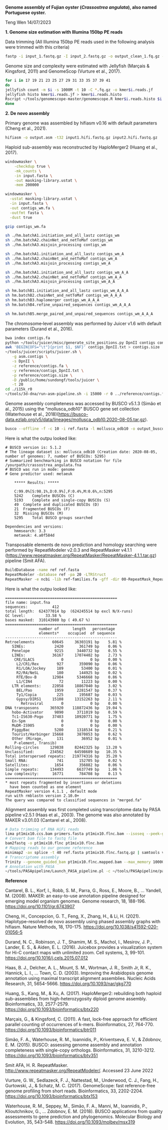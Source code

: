 **Genome assembly of Fujian oyster (*Crassostrea angulata*), also named Portuguese oyster.**

Teng Wen 14/07/2023

**1. Genome size estimation with Illumina 150bp PE reads**

Data trimming (All Illumina 150bp PE reads used in the following analysis were trimmed with this criteria)
```bash
fastp -i input_1.fastq.gz -I input_2.fastq.gz -o output_clean_1.fq.gz -O output_clean_2.fq.gz —adapter_sequence auto —detect_adapter_for_pe —unpaired1 output_um_1.fastq.gz —unpaired2 output_um_2.fastq.gz —failed_out output_failed.fastq.gz —cut_front —cut_front_window_size=1 —cut_front_mean_quality=20 —cut_tail —cut_tail_window_size=1 —cut_tail_mean_quality=20 —cut_right —cut_right_window_size=4 —cut_right_mean_quality=20 —length_required=36 —thread 1 --trim_front1 5 --trim_front2 5
```
Genome size and complexity were estimated with Jellyfish (Marçais & Kingsford, 2011) and GenomeScop (Vurture et al., 2017).
```bash
for i in 17 19 21 23 25 27 29 31 33 35 37 39 41
do
jellyfish count -m $i -s 1000M -t 10 -C *.fq.gz -o kmer$i.reads.jf
jellyfish histo kmer$i.reads.jf > kmer$i.reads.histo
Rscript ~/tools/genomescope-master/genomescope.R kmer$i.reads.histo $i 150 genomescope_kmer$i
done
```
**2. De novo assembly**

Primary genome was assembled by hifiasm v0.16 with default parameters (Cheng et al., 2021).
```bash
hifiasm -o output.asm -t32 input1.hifi.fastq.gz input2.hifi.fastq.gz
```
Haploid sub-assembly was reconstructed by HaploMerger2 (Huang et al., 2017).
```bash
windowmasker \
    -checkdup true \
    -mk_counts \
    -in input.fasta \
    -out masking-library.ustat \
    -mem 200000

windowmasker \
  -ustat masking-library.ustat \
  -in input.fasta \
  -out contigs_wm.fa \
  -outfmt fasta \
  -dust true

gzip contigs_wm.fa

sh ./hm.batchA1.initiation_and_all_lastz contigs_wm
sh ./hm.batchA2.chainNet_and_netToMaf contigs_wm
sh ./hm.batchA3.misjoin_processing contigs_wm

sh ./hm.batchA1.initiation_and_all_lastz contigs_wm_A 
sh ./hm.batchA2.chainNet_and_netToMaf contigs_wm_A 
sh ./hm.batchA3.misjoin_processing contigs_wm_A

sh ./hm.batchA1.initiation_and_all_lastz contigs_wm_A_A
sh ./hm.batchA2.chainNet_and_netToMaf contigs_wm_A_A
sh ./hm.batchA3.misjoin_processing contigs_wm_A_A

sh hm.batchB1.initiation_and_all_lastz contigs_wm_A_A_A
sh hm.batchB2.chainNet_and_netToMaf contigs_wm_A_A_A
sh hm.batchB3.haplomerger contigs_wm_A_A_A
sh hm.batchB4.refine_unpaired_sequences contigs_wm_A_A_A

sh hm.batchB5.merge_paired_and_unpaired_sequences contigs_wm_A_A_A
```
The chromosome‐level assembly was performed by Juicer v1.6 with default parameters (Durand et al., 2016).
```bash
bwa index contigs.fa
python ~/tools/juicer/misc/generate_site_positions.py DpnII contigs contigs.fa
awk 'BEGIN{OFS="\t"}{print $1, $NF}' contigs_DpnII.txt > contigs.size
~/tools/juicer/scripts/juicer.sh \
   -g asm.contigs \
   -s DpnII \
   -z reference/contigs.fa \
   -y reference/contigs_DpnII.txt \
   -p reference/contigs.size \
   -D /public/home/sundongf/tools/juicer \
   -t 20
cd ./i15k_r0
~/tools/3d-dna/run-asm-pipeline.sh -i 15000 -r 0 ../reference/contigs.fa ../aligned/merged_nodups.txt
```
Genome assembly completeness was accessed by BUSCO v5.1.3 (Simão et al., 2015) using the "mollusca_odb10" BUSCO gene set collection (Waterhouse et al., 2018)(https://busco-data.ezlab.org/v5/data/lineages/mollusca_odb10.2020-08-05.tar.gz).

```bash
busco --offline -f -c 10 -i ref.fasta -l mollusca_odb10 -o output_busco -m genome
```
Here is what the outpu looked like:
```
# BUSCO version is: 5.1.2 
# The lineage dataset is: mollusca_odb10 (Creation date: 2020-08-05, number of genomes: 7, number of BUSCOs: 5295)
# Summarized benchmarking in BUSCO notation for file /yourpath/crassostrea_angulata.fna
# BUSCO was run in mode: genome
# Gene predictor used: metaeuk

	***** Results: *****

	C:99.0%[S:98.1%,D:0.9%],F:0.4%,M:0.6%,n:5295	   
	5242	Complete BUSCOs (C)			   
	5193	Complete and single-copy BUSCOs (S)	   
	49	Complete and duplicated BUSCOs (D)	   
	21	Fragmented BUSCOs (F)			   
	32	Missing BUSCOs (M)			   
	5295	Total BUSCO groups searched		   

Dependencies and versions:
	hmmsearch: 3.3
	metaeuk: 4.a0f584d
```
Transposable elements de novo prediction and homology searching were performed by RepeatModeler v2.0.3 and RepeatMasker v4.1.1 (https://www.repeatmasker.org/RepeatMasker/RepeatMasker-4.1.1.tar.gz) pipeline (Smit AFA).
```bash
BuildDatabase -name ref ref.fasta
RepeatModeler -database ref -pa 20 -LTRStruct
RepeatMasker -e ncbi -lib ref-families.fa -gff -dir 00-RepeatMask_RepeatModeler -pa 15 -a ref.fasta 
```
Here is what the outpu looked like:
```
==================================================
file name: input.fna                  
sequences:           412
total length:  624377014 bp  (624245514 bp excl N/X-runs)
GC level:         33.58 %
bases masked:  310143980 bp ( 49.67 %)
==================================================
               number of      length   percentage
               elements*    occupied  of sequence
--------------------------------------------------
Retroelements        60645     36303191 bp    5.81 %
   SINEs:             2420       361749 bp    0.06 %
   Penelope           9215      3440732 bp    0.55 %
   LINEs:            36167     17074402 bp    2.73 %
    CRE/SLACS            0            0 bp    0.00 %
     L2/CR1/Rex        927       359090 bp    0.06 %
     R1/LOA/Jockey     189        53400 bp    0.01 %
     R2/R4/NeSL        180       144925 bp    0.02 %
     RTE/Bov-B       12984      5346668 bp    0.86 %
     L1/CIN4            72        11223 bp    0.00 %
   LTR elements:     22058     18867040 bp    3.02 %
     BEL/Pao          1959      2281547 bp    0.37 %
     Ty1/Copia         225       195687 bp    0.03 %
     Gypsy/DIRS1     15108     13152263 bp    2.11 %
       Retroviral        0            0 bp    0.00 %
DNA transposons     365920    118872436 bp   19.04 %
   hobo-Activator     9890      3711019 bp    0.59 %
   Tc1-IS630-Pogo    37403     10920771 bp    1.75 %
   En-Spm                0            0 bp    0.00 %
   MuDR-IS905            0            0 bp    0.00 %
   PiggyBac           5280      1318534 bp    0.21 %
   Tourist/Harbinger 15668      3870853 bp    0.62 %
   Other (Mirage,      131        36952 bp    0.01 %
    P-element, Transib)
Rolling-circles     129838     82442325 bp   13.20 %
Unclassified:       234562     64598689 bp   10.35 %
Total interspersed repeats:   219774316 bp   35.20 %
Small RNA:             741       152705 bp    0.02 %
Satellites:           1654       356882 bp    0.06 %
Simple repeats:     134493      6637749 bp    1.06 %
Low complexity:      16771       784708 bp    0.13 %
==================================================
* most repeats fragmented by insertions or deletions
  have been counted as one element                                                   
RepeatMasker version 4.1.1 , default mode
run with rmblastn version 2.10.0+
The query was compared to classified sequences in "merged.fa"
```
Alignment assembly was first completed using transcriptome data by PASA pipeline v2.5.1 (Haas et al., 2003). The genome was also annotated by MAKER v3.01.03 (Cantarel et al., 2008).
```bash
# Data trimming of RNA HiFi reads
lima pt1mix10.ccs.bam primers.fasta pt1mix10.flnc.bam --isoseq --peek-guess
# Convert bam file to fastq file
bam2fastq -o pt1mix10.flnc pt1mix10.flnc.bam
# Mapping reads to our genome reference
minimap2 -ax splice -t 40 ref.fasta pt1mix10.flnc.fastq.gz | samtools view -h -F 4 | samtools sort -@ 10  > pt1mix10.flnc.mapped.bam
# Transcriptome assembly
Trinity --genome_guided_bam pt1mix10.flnc.mapped.bam --max_memory 1000G --genome_guided_max_intron 10000 --CPU 50
# Annotation with PASA
~/tools/PASApipeline/Launch_PASA_pipeline.pl -c ~/tools/PASApipeline/pasa_conf/pt1mix10_withdatatrimming.config -C -R -g ref.fasta -t Trinity-GG.rename.fasta.clean -T -u Trinity-GG.rename.fasta --ALIGNERS blat,gmap --CPU 50
```

**Reference**

Cantarel, B. L., Korf, I., Robb, S. M., Parra, G., Ross, E., Moore, B., ... Yandell, M. (2008). MAKER: an easy-to-use annotation pipeline designed for emerging model organism genomes. Genome research, 18, 188-196. https://doi.org/10.1101/gr.6743907

Cheng, H., Concepcion, G. T., Feng, X., Zhang, H., & Li, H. (2021). Haplotype-resolved de novo assembly using phased assembly graphs with hifiasm. Nature Methods, 18, 170-175. https://doi.org/10.1038/s41592-020-01056-5

Durand, N. C., Robinson, J. T., Shamim, M. S., Machol, I., Mesirov, J. P., Lander, E. S., & Aiden, E. L. (2016). Juicebox provides a visualization system for Hi-C contact maps with unlimited zoom. Cell systems, 3, 99-101. https://doi.org/10.1016/j.cels.2015.07.012

Haas, B. J., Delcher, A. L., Mount, S. M., Wortman, J. R., Smith Jr, R. K., Hannick, L. I., ... Town, C. D. (2003). Improving the Arabidopsis genome annotation using maximal transcript alignment assemblies. Nucleic Acids Research, 31, 5654-5666. https://doi.org/10.1093/nar/gkg770

Huang, S., Kang, M., & Xu, A. (2017). HaploMerger2: rebuilding both haploid sub-assemblies from high-heterozygosity diploid genome assembly. Bioinformatics, 33, 2577-2579. https://doi.org/10.1093/bioinformatics/btx220

Marçais, G., & Kingsford, C. (2011). A fast, lock-free approach for efficient parallel counting of occurrences of k-mers. Bioinformatics, 27, 764-770. https://doi.org/10.1093/bioinformatics/btr011

Simão, F. A., Waterhouse, R. M., Ioannidis, P., Kriventseva, E. V., & Zdobnov, E. M. (2015). BUSCO: assessing genome assembly and annotation completeness with single-copy orthologs. Bioinformatics, 31, 3210-3212. https://doi.org/10.1093/bioinformatics/btv351

Smit AFA, H. R. RepeatMasker. http://www.repeatmasker.org/RepeatModeler/. Accessed 23 June 2022

Vurture, G. W., Sedlazeck, F. J., Nattestad, M., Underwood, C. J., Fang, H., Gurtowski, J., & Schatz, M. C. (2017). GenomeScope: fast reference-free genome profiling from short reads. Bioinformatics, 33, 2202-2204. https://doi.org/10.1093/bioinformatics/btx153

Waterhouse, R. M., Seppey, M., Simão, F. A., Manni, M., Ioannidis, P., Klioutchnikov, G., ... Zdobnov, E. M. (2018). BUSCO applications from quality assessments to gene prediction and phylogenomics. Molecular Biology and Evolution, 35, 543-548. https://doi.org/10.1093/molbev/msx319
